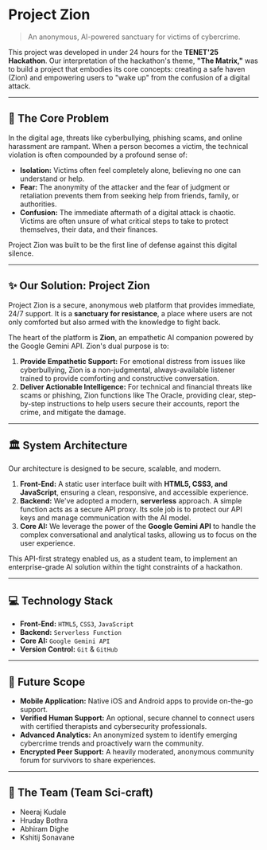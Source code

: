 # Project Zion

> An anonymous, AI-powered sanctuary for victims of cybercrime.

This project was developed in under 24 hours for the **TENET'25 Hackathon**. Our interpretation of the hackathon's theme, **"The Matrix,"** was to build a project that embodies its core concepts: creating a safe haven (Zion) and empowering users to "wake up" from the confusion of a digital attack.

---

## 🎯 The Core Problem

In the digital age, threats like cyberbullying, phishing scams, and online harassment are rampant. When a person becomes a victim, the technical violation is often compounded by a profound sense of:

* **Isolation:** Victims often feel completely alone, believing no one can understand or help.
* **Fear:** The anonymity of the attacker and the fear of judgment or retaliation prevents them from seeking help from friends, family, or authorities.
* **Confusion:** The immediate aftermath of a digital attack is chaotic. Victims are often unsure of what critical steps to take to protect themselves, their data, and their finances.

Project Zion was built to be the first line of defense against this digital silence.

---

## ✨ Our Solution: Project Zion

Project Zion is a secure, anonymous web platform that provides immediate, 24/7 support. It is a **sanctuary for resistance**, a place where users are not only comforted but also armed with the knowledge to fight back.

The heart of the platform is **Zion**, an empathetic AI companion powered by the Google Gemini API. Zion's dual purpose is to:

1.  **Provide Empathetic Support:** For emotional distress from issues like cyberbullying, Zion is a non-judgmental, always-available listener trained to provide comforting and constructive conversation.
2.  **Deliver Actionable Intelligence:** For technical and financial threats like scams or phishing, Zion functions like The Oracle, providing clear, step-by-step instructions to help users secure their accounts, report the crime, and mitigate the damage.

---

## 🏛️ System Architecture

Our architecture is designed to be secure, scalable, and modern.

1.  **Front-End:** A static user interface built with **HTML5, CSS3, and JavaScript**, ensuring a clean, responsive, and accessible experience.
2.  **Backend:** We've adopted a modern, **serverless** approach. A simple function acts as a secure API proxy. Its sole job is to protect our API keys and manage communication with the AI model.
3.  **Core AI:** We leverage the power of the **Google Gemini API** to handle the complex conversational and analytical tasks, allowing us to focus on the user experience.

This API-first strategy enabled us, as a student team, to implement an enterprise-grade AI solution within the tight constraints of a hackathon.

---

## 💻 Technology Stack

* **Front-End:** `HTML5`, `CSS3`, `JavaScript`
* **Backend:** `Serverless Function`
* **Core AI:** `Google Gemini API`
* **Version Control:** `Git` & `GitHub`

---

## 🚀 Future Scope

* **Mobile Application:** Native iOS and Android apps to provide on-the-go support.
* **Verified Human Support:** An optional, secure channel to connect users with certified therapists and cybersecurity professionals.
* **Advanced Analytics:** An anonymized system to identify emerging cybercrime trends and proactively warn the community.
* **Encrypted Peer Support:** A heavily moderated, anonymous community forum for survivors to share experiences.

---

## 👥 The Team (Team Sci-craft)

* Neeraj Kudale
* Hruday Bothra
* Abhiram Dighe
* Kshitij Sonavane
